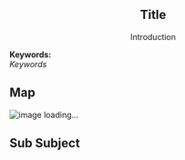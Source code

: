 <h2 align="center">Title</h2>
<p align="center">Introduction</p>

**Keywords:**<br/>
*Keywords*

## Map
![image loading...](https://github.com/gonglei007/GameDevMind/blob/main/exports-en/8.1.Title.png?raw=true)

## Sub Subject
